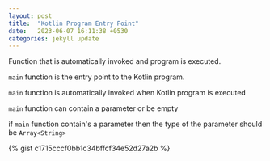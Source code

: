 ```yaml
---
layout: post
title:  "Kotlin Program Entry Point"
date:   2023-06-07 16:11:38 +0530
categories: jekyll update
---
```


Function that is automatically invoked and program is executed.

<!--more-->

`main` function is the entry point to the Kotlin program. 

`main` function is automatically invoked when Kotlin program is executed

`main` function can contain a parameter or be empty

if `main` function contain's a parameter then the type of the parameter should be `Array<String>`

{% gist c1715cccf0bb1c34bffcf34e52d27a2b %}
